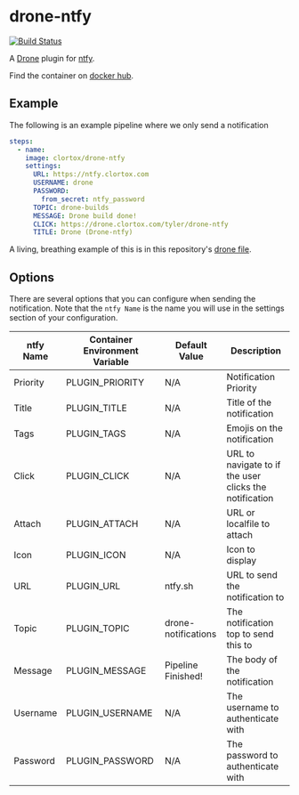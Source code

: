 # drone-ntfy

[![Build Status](https://drone.clortox.com/api/badges/tyler/drone-ntfy/status.svg?ref=refs/heads/main)](https://drone.clortox.com/tyler/drone-ntfy)

A [Drone](https://drone.io) plugin for [ntfy](https://ntfy.sh).

Find the container on [docker hub](https://hub.docker.com/repository/docker/clortox/drone-ntfy).

## Example

The following is an example pipeline where we only send a notification

```yaml
steps:
  - name:
    image: clortox/drone-ntfy
    settings:
      URL: https://ntfy.clortox.com
      USERNAME: drone
      PASSWORD:
        from_secret: ntfy_password
      TOPIC: drone-builds
      MESSAGE: Drone build done!
      CLICK: https://drone.clortox.com/tyler/drone-ntfy
      TITLE: Drone (Drone-ntfy)
```

A living, breathing example of this is in this repository's [drone file](.drone.yml).

## Options

There are several options that you can configure when sending the notification.
Note that the `ntfy Name` is the name you will use in the settings section of
your configuration.

| ntfy Name     | Container Environment Variable | Default Value                     | Description                                            |
| --------      | ------                         | -----                             | -----------                                            |
| Priority      | PLUGIN_PRIORITY                | N/A                               | Notification Priority                                  |
| Title         | PLUGIN_TITLE                   | N/A                               | Title of the notification                              |
| Tags          | PLUGIN_TAGS                    | N/A                               | Emojis on the notification                             |
| Click         | PLUGIN_CLICK                   | N/A                               | URL to navigate to if the user clicks the notification |
| Attach        | PLUGIN_ATTACH                  | N/A                               | URL or localfile to attach                             |
| Icon          | PLUGIN_ICON                    | N/A                               | Icon to display                                        |
| URL           | PLUGIN_URL                     | ntfy.sh                           | URL to send the notification to                        |
| Topic         | PLUGIN_TOPIC                   | drone-notifications               | The notification top to send this to                   |
| Message       | PLUGIN_MESSAGE                 | Pipeline Finished!                | The body of the notification                           |
| Username      | PLUGIN_USERNAME                | N/A                               | The username to authenticate with                      |
| Password      | PLUGIN_PASSWORD                | N/A                               | The password to authenticate with                      |


